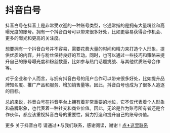 # 抖音白号

抖音白号在抖音上是非常受欢迎的一种账号类型，它通常指的是拥有大量粉丝和高曝光度的账号。拥有一个抖音白号可以带来很多好处，比如更容易获得合作机会、更多的曝光和更高的关注度。

想要拥有一个抖音白号并不容易，需要花费大量的时间和精力来打造个人形象，提供优质的内容，并与粉丝保持良好的互动。同时，也可以通过一些技巧和策略来提升自己的账号曝光度和粉丝数量，比如参与热门话题挑战、与其他优质账号合作等。

对于企业和个人而言，与拥有抖音白号的用户合作可以带来很多好处，比如提升品牌知名度、推广产品和服务、增加销售量等。因此，抖音白号也成为了很多人追逐的目标。

总的来说，抖音白号在抖音平台上拥有着非常重要的地位，它不仅代表着个人形象和品牌形象，也代表着一种社交和商业价值。因此，无论是作为账号所有者还是合作伙伴，都应该重视抖音白号的重要性，努力打造和提升自己的账号价值。

更多 关于抖音白号 请通过✈与我们联系，感谢阅读，谢谢！[点✈这里联系](https://ss.k02.cc)